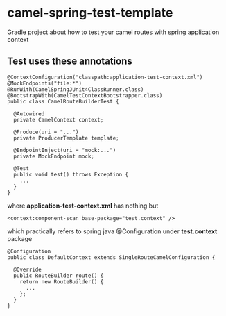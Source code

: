 # camel-spring-test-template
Gradle project about how to test your camel routes with spring application context

## Test uses these annotations

    @ContextConfiguration("classpath:application-test-context.xml")
    @MockEndpoints("file:*")
    @RunWith(CamelSpringJUnit4ClassRunner.class)
    @BootstrapWith(CamelTestContextBootstrapper.class)
    public class CamelRouteBuilderTest {
    
      @Autowired
      private CamelContext context;
    
      @Produce(uri = "...")
      private ProducerTemplate template;
    
      @EndpointInject(uri = "mock:...")
      private MockEndpoint mock;
    
      @Test
      public void test() throws Exception {
        ...
      }
    }


where **application-test-context.xml** has nothing but

    <context:component-scan base-package="test.context" />
    
which practically refers to spring java @Configuration under **test.context** package 

    @Configuration
    public class DefaultContext extends SingleRouteCamelConfiguration {
    
      @Override
      public RouteBuilder route() {
        return new RouteBuilder() {
          ...
        };
      }
    }
